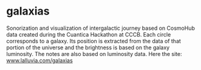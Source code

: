 # galaxias
Sonorization and visualization of intergalactic journey based on CosmoHub data created during the Cuantica Hackathon at CCCB. Each circle corresponds to a galaxy. Its position is extracted from the data of that portion of the universe and the brightness is based on the galaxy luminosity. The notes are also based on luminosity data.
Here the site: www.lalluvia.com/galaxias
